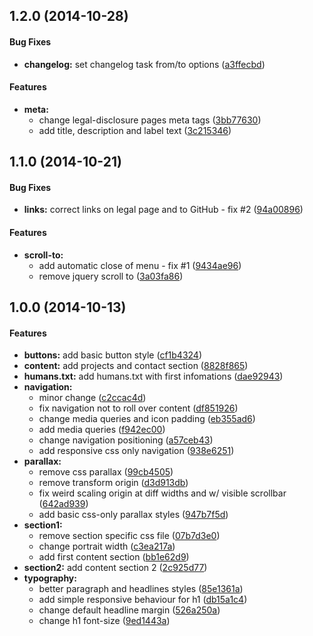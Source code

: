 <a name="1.2.0"></a>
## 1.2.0 (2014-10-28)


#### Bug Fixes

* **changelog:** set changelog task from/to options ([a3ffecbd](https://github.com/theZieger/eric-zieger.de/commit/a3ffecbd8ae52f0eb4e896cc3075a56d53f0e5c4))


#### Features

* **meta:**
  * change legal-disclosure pages meta tags ([3bb77630](https://github.com/theZieger/eric-zieger.de/commit/3bb776301c9ac79fac6083a4a103907ae0328d19))
  * add title, description and label text ([3c215346](https://github.com/theZieger/eric-zieger.de/commit/3c215346db2aa2bb0a51dfda7c5bbc3dc0e5d767))


<a name="1.1.0"></a>
## 1.1.0 (2014-10-21)


#### Bug Fixes

* **links:** correct links on legal page and to GitHub - fix #2 ([94a00896](https://github.com/theZieger/eric-zieger.de/commit/94a008962dda2bb8004926d8fe58ca292305014a))


#### Features

* **scroll-to:**
  * add automatic close of menu - fix #1 ([9434ae96](https://github.com/theZieger/eric-zieger.de/commit/9434ae96e925f89f4d1ac9acd5fb94340dd2bef0))
  * remove jquery scroll to ([3a03fa86](https://github.com/theZieger/eric-zieger.de/commit/3a03fa8615c231905e664ffc3a3fdf9341bc22ba))


<a name="1.0.0"></a>
## 1.0.0 (2014-10-13)


#### Features

* **buttons:** add basic button style ([cf1b4324](https://github.com/theZieger/eric-zieger.de/commit/cf1b432446706063a31f88f9ada667aaf78cd284))
* **content:** add projects and contact section ([8828f865](https://github.com/theZieger/eric-zieger.de/commit/8828f865362b782c68c1be66a4e335bb5c8e3cb9))
* **humans.txt:** add humans.txt with first infomations ([dae92943](https://github.com/theZieger/eric-zieger.de/commit/dae929436ee2201a885d12325fe066b031bde65d))
* **navigation:**
  * minor change ([c2ccac4d](https://github.com/theZieger/eric-zieger.de/commit/c2ccac4d0d15fac4e3278a16e167058fdb930b0d))
  * fix navigation not to roll over content ([df851926](https://github.com/theZieger/eric-zieger.de/commit/df851926520195b5eaa74876f3f640294642eb04))
  * change media queries and icon padding ([eb355ad6](https://github.com/theZieger/eric-zieger.de/commit/eb355ad6852ab9673de87d88598b95a4c9b33597))
  * add media queries ([f942ec00](https://github.com/theZieger/eric-zieger.de/commit/f942ec002ad16cebe32164c5abc2388110aeb2a5))
  * change navigation positioning ([a57ceb43](https://github.com/theZieger/eric-zieger.de/commit/a57ceb43c527f1159258183ef44c01078d352d60))
  * add responsive css only navigation ([938e6251](https://github.com/theZieger/eric-zieger.de/commit/938e62516f334ffbc33ad9638b84d154b8dda4db))
* **parallax:**
  * remove css parallax ([99cb4505](https://github.com/theZieger/eric-zieger.de/commit/99cb4505f1f781f8f83250ca8316155855b775da))
  * remove transform origin ([d3d913db](https://github.com/theZieger/eric-zieger.de/commit/d3d913db278911ca0d37a5d95bb9ccc31d143304))
  * fix weird scaling origin at diff widths and w/ visible scrollbar ([642ad939](https://github.com/theZieger/eric-zieger.de/commit/642ad939e7bd665b36a36a0c4dbe64c1d108779e))
  * add basic css-only parallax styles ([947b7f5d](https://github.com/theZieger/eric-zieger.de/commit/947b7f5d2d960e089b42806eb0933ed6aa5edc92))
* **section1:**
  * remove section specific css file ([07b7d3e0](https://github.com/theZieger/eric-zieger.de/commit/07b7d3e0cd37e5c24229eadef6d867fa73ad61b3))
  * change portrait width ([c3ea217a](https://github.com/theZieger/eric-zieger.de/commit/c3ea217a80686bf1a58eda337071d04e18772a7e))
  * add first content section ([bb1e62d9](https://github.com/theZieger/eric-zieger.de/commit/bb1e62d97f3d6dbb4756016b7c19a1e2ae6b104f))
* **section2:** add content section 2 ([2c925d77](https://github.com/theZieger/eric-zieger.de/commit/2c925d77998481a7294a479fb9f89a1e8639022c))
* **typography:**
  * better paragraph and headlines styles ([85e1361a](https://github.com/theZieger/eric-zieger.de/commit/85e1361a73d6ed6f2b5ab366009545604d0b8a30))
  * add simple responsive behaviour for h1 ([db15a1c4](https://github.com/theZieger/eric-zieger.de/commit/db15a1c4c7aa2a162209cb31d38f2cfe82aac4f3))
  * change default headline margin ([526a250a](https://github.com/theZieger/eric-zieger.de/commit/526a250a850604507f39198c077384d3f70f50b1))
  * change h1 font-size ([9ed1443a](https://github.com/theZieger/eric-zieger.de/commit/9ed1443acb67b54ee88e0953ed6041f73de74dea))
